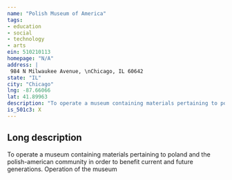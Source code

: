 ```yaml
---
name: "Polish Museum of America"
tags:
- education
- social
- technology
- arts
ein: 510210113
homepage: "N/A"
address: |
 984 N Milwaukee Avenue, \nChicago, IL 60642
state: "IL"
city: "Chicago"
lng: -87.66066
lat: 41.89963
description: "To operate a museum containing materials pertaining to poland and the polish-american community in order to benefit current and future generations. "
is_501c3: X
---
```


## Long description

To operate a museum containing materials pertaining to poland and the polish-american community in order to benefit current and future generations. Operation of the museum

